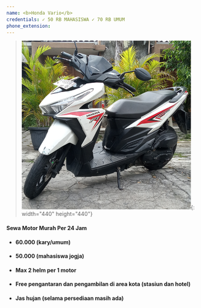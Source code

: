 ```yaml
---
name: <b>Honda Vario</b>
credentials: ✓ 50 RB MAHASISWA ✓ 70 RB UMUM
phone_extension:
---
```


> ![](/uploads/vario.png){: width="440" height="440"}

#### **Sewa Motor Murah Per 24 Jam**

* #### 60\.000 (kary/umum)
* #### 50\.000 (mahasiswa jogja)
* #### Max 2 helm per 1 motor
* #### Free pengantaran dan pengambilan di area kota (stasiun dan hotel)
* #### Jas hujan (selama persediaan masih ada)